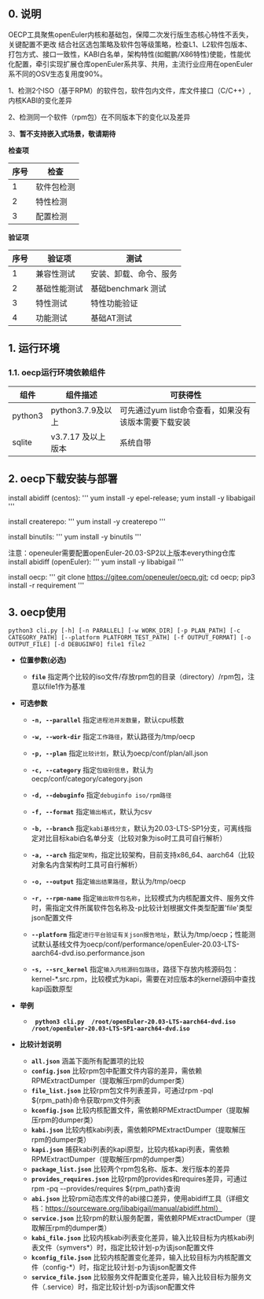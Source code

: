 
## 0. 说明

OECP工具聚焦openEuler内核和基础包，保障二次发行版生态核心特性不丢失，关键配置不更改 结合社区选包策略及软件包等级策略，检查L1、L2软件包版本、打包方式、接口一致性，KABI白名单，架构特性(如鲲鹏/X86特性)使能，性能优化配置，牵引实现扩展仓库openEuler系共享、共用，主流行业应用在openEuler系不同的OSV生态复用度90%。

1、检测2个ISO（基于RPM）的软件包，软件包内文件，库文件接口（C/C++）,内核KABI的变化差异

2、检测同一个软件（rpm包）在不同版本下的变化以及差异

3、**暂不支持嵌入式场景，敬请期待**

**检查项**

| 序号 | 检查                   |
| ---- | ---------------------- |
| 1    | 软件包检测             |
| 2    | 特性检测               |
| 3    | 配置检测               |

**验证项**

| 序号 | 验证项       | 测试                   |
| ---- | ------------ | ---------------------- |
| 1    | 兼容性测试   | 安装、卸载、命令、服务 |
| 2    | 基础性能测试 | 基础benchmark 测试     |
| 3    | 特性测试     | 特性功能验证           |
| 4    | 功能测试     | 基础AT测试             |

## 1. 运行环境

### 1.1. oecp运行环境依赖组件

| 组件      | 组件描述                                                     | 可获得性                                             |
| --------- | ------------------------------------------------------------ | ---------------------------------------------------- |
| python3   | python3.7.9及以上| 可先通过yum list命令查看，如果没有该版本需要下载安装 |
| sqlite    | v3.7.17 及以上版本                                           | 系统自带                                             |


## 2. oecp下载安装与部署


install abidiff (centos): ''' yum install -y epel-release; yum install -y libabigail '''

install createrepo: ''' yum install -y createrepo '''

install binutils: ''' yum install -y binutils '''

注意：openeuler需要配置openEuler-20.03-SP2以上版本everything仓库
install abidiff (openEuler): ''' yum install -y libabigail '''

install oecp:
'''
git clone https://gitee.com/openeuler/oecp.git;
cd oecp;
pip3 install -r requirement
'''

## 3. oecp使用

`python3 cli.py [-h] [-n PARALLEL] [-w WORK_DIR] [-p PLAN_PATH]
                [-c CATEGORY_PATH] [--platform PLATFORM_TEST_PATH]
                [-f OUTPUT_FORMAT] [-o OUTPUT_FILE] [-d DEBUGINFO]
                file1 file2`
* **位置参数(必选)**
  * **`file`**
    指定两个比较的iso文件/存放rpm包的目录（directory）/rpm包，注意以file1作为基准

* **可选参数**

  * **`-n, --parallel`**
    指定`进程池并发数量`，默认cpu核数

  * **`-w, --work-dir`**
    指定`工作路径`，默认路径为/tmp/oecp
  
  * **`-p, --plan`**
    指定`比较计划`，默认为oecp/conf/plan/all.json

  * **`-c, --category`**
    指定`包级别信息`，默认为oecp/conf/category/category.json
	
  * **`-d, --debuginfo`**
    指定`debuginfo iso/rpm路径`
	
  * **`-f, --format`**
    指定`输出格式`，默认为csv

  * **`-b, --branch`**
    指定`kabi基线分支`，默认为20.03-LTS-SP1分支，可离线指定对比目标kabi白名单分支（比较对象为iso时工具可自行解析）

  * **`-a, --arch`**
    指定`架构`，指定比较架构，目前支持x86_64、aarch64（比较对象名内含架构时工具可自行解析）

  * **`-o, --output`**
    指定`输出结果路径`，默认为/tmp/oecp
  
  * **`-r, --rpm-name`**
    指定`输出软件包名称`，比较模式为内核配置文件、服务文件时，需指定文件所属软件包名称及-p比较计划根据文件类型配置'file'类型json配置文件

  * **`--platform`**
    指定`进行平台验证有关json报告地址`，默认为/tmp/oecp；性能测试默认基线文件为oecp/conf/performance/openEuler-20.03-LTS-aarch64-dvd.iso.performance.json
  
  * **`-s, --src_kernel`**
    指定`输入内核源码包路径`，路径下存放内核源码包：kernel-*.src.rpm，比较模式为kapi，需要在对应版本的kernel源码中查找kapi函数原型
  
* **举例**

  * **` python3 cli.py  /root/openEuler-20.03-LTS-aarch64-dvd.iso /root/openEuler-20.03-LTS-SP1-aarch64-dvd.iso`**

* **比较计划说明**
  * **`all.json`**
    涵盖下面所有配置项的比较
  * **`config.json`**
    比较rpm包中配置文件内容的差异，需依赖RPMExtractDumper（提取解压rpm的dumper类）
  * **`file_list.json`**
    比较rpm包文件列表差异，可通过rpm -pql ${rpm_path}命令获取rpm文件列表
  * **`kconfig.json`**
    比较内核配置文件，需依赖RPMExtractDumper（提取解压rpm的dumper类）
  * **`kabi.json`**
    比较内核kabi列表，需依赖RPMExtractDumper（提取解压rpm的dumper类）
  * **`kapi.json`**
    捕获kabi列表的kapi原型，比较内核kapi列表，需依赖RPMExtractDumper（提取解压rpm的dumper类）
  * **`package_list.json`**
    比较两个rpm包名称、版本、发行版本的差异
  * **`provides_requires.json`**
    比较rpm的provides和requires差异，可通过rpm -pq --provides/requires ${rpm_path}查询
  * **`abi.json`**
    比较rpm动态库文件的abi接口差异，使用abidiff工具（详细文档：https://sourceware.org/libabigail/manual/abidiff.html）
  * **`service.json`**
    比较rpm的默认服务配置，需依赖RPMExtractDumper（提取解压rpm的dumper类）
  * **`kabi_file.json`**
    比较内核kabi列表变化差异，输入比较目标为内核kabi列表文件（symvers*）时，指定比较计划-p为该json配置文件
  * **`kconfig_file.json`**
    比较内核配置变化差异，输入比较目标为内核配置文件（config-*）时，指定比较计划-p为该json配置文件
  * **`service_file.json`**
    比较服务文件配置变化差异，输入比较目标为服务文件（.service）时，指定比较计划-p为该json配置文件

